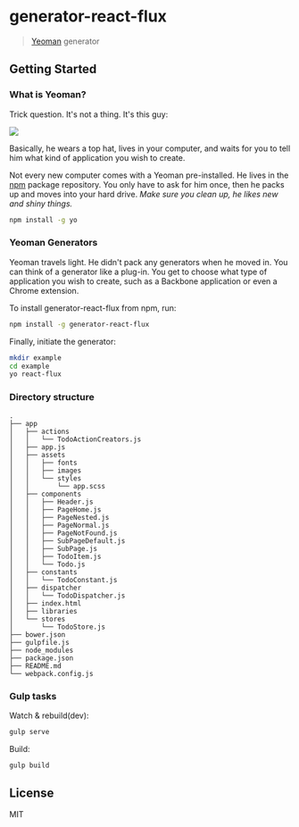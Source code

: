 # generator-react-flux

> [Yeoman](http://yeoman.io) generator


## Getting Started

### What is Yeoman?

Trick question. It's not a thing. It's this guy:

![](http://i.imgur.com/JHaAlBJ.png)

Basically, he wears a top hat, lives in your computer, and waits for you to tell him what kind of application you wish to create.

Not every new computer comes with a Yeoman pre-installed. He lives in the [npm](https://npmjs.org) package repository. You only have to ask for him once, then he packs up and moves into your hard drive. *Make sure you clean up, he likes new and shiny things.*

```bash
npm install -g yo
```

### Yeoman Generators

Yeoman travels light. He didn't pack any generators when he moved in. You can think of a generator like a plug-in. You get to choose what type of application you wish to create, such as a Backbone application or even a Chrome extension.

To install generator-react-flux from npm, run:

```bash
npm install -g generator-react-flux
```

Finally, initiate the generator:

```bash
mkdir example
cd example
yo react-flux
```

### Directory structure
```
.
├── app
│   ├── actions
│   │   └── TodoActionCreators.js
│   ├── app.js
│   ├── assets
│   │   ├── fonts
│   │   ├── images
│   │   └── styles
│   │       └── app.scss
│   ├── components
│   │   ├── Header.js
│   │   ├── PageHome.js
│   │   ├── PageNested.js
│   │   ├── PageNormal.js
│   │   ├── PageNotFound.js
│   │   ├── SubPageDefault.js
│   │   ├── SubPage.js
│   │   ├── TodoItem.js
│   │   └── Todo.js
│   ├── constants
│   │   └── TodoConstant.js
│   ├── dispatcher
│   │   └── TodoDispatcher.js
│   ├── index.html
│   ├── libraries
│   └── stores
│       └── TodoStore.js
├── bower.json
├── gulpfile.js
├── node_modules
├── package.json
├── README.md
└── webpack.config.js
```

### Gulp tasks
Watch & rebuild(dev):
```bash
gulp serve
```

Build:
```bash
gulp build
```

## License

MIT
